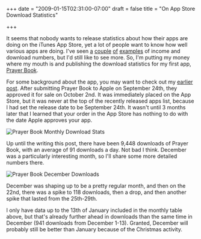 +++
date = "2009-01-15T02:31:00-07:00"
draft = false
title = "On App Store Download Statistics"

+++

It seems that nobody wants to release statistics about how their apps are doing on the iTunes App Store, yet a lot of people want to know how well various apps are doing. I've seen [a](http://www.taptaptap.com/blog/final-numbers-for-july/) [couple](http://www.taptaptap.com/blog/the-easy-way-to-get-into-the-iphone-app-game-buy-a-proven-app/) [of](http://venturebeat.com/2008/12/27/a-christmas-ifart-explosion-nearly-40000-downloads-and-30000-net/) [examples](http://blog.wired.com/gadgets/2008/09/indie-developer.html) of income and download numbers, but I'd still like to see more. So, I'm putting my money where my mouth is and publishing the download statistics for my first app, [Prayer Book](http://arashpayan.com/projects/PrayerBook/).

For some background about the app, you may want to check out my [earlier post](http://arashpayan.com/blog/2008/10/02/prayer-book-for-iphone-and-ipod-touch/). After submitting Prayer Book to Apple on September 24th, they approved it for sale on October 2nd. It was immediately placed on the App Store, but it was never at the top of the recently released apps list, because I had set the release date to be September 24th. It wasn't until 3 months later that I learned that your order in the App Store has nothing to do with the date Apple approves your app.

![Prayer Book Monthly Download Stats](/blog-files/prayerbookmonthlystats.png)

Up until the writing this post, there have been 9,448 downloads of Prayer Book, with an average of 91 downloads a day. Not bad I think. December was a particularly interesting month, so I'll share some more detailed numbers there.

![Prayer Book December Downloads](/blog-files/prayerbookdecemberdownloads-300x196.jpg)

December was shaping up to be a pretty regular month, and then on the 22nd, there was a spike to 118 downloads, then a drop, and then another spike that lasted from the 25th-29th.

I only have data up to the 13th of January included in the monthly table above, but that's already further ahead in downloads than the same time in December (941 downloads from December 1-13). Granted, December will probably still be better than January because of the Christmas activity.
